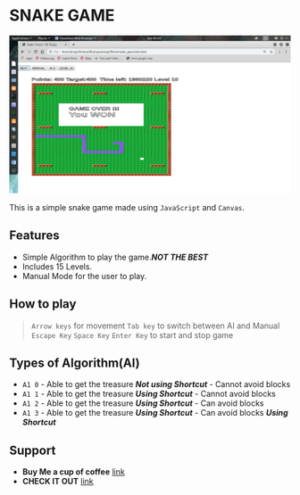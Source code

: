 # SNAKE GAME
![Image](./002.png)

This is a simple snake game made using `JavaScript` and `Canvas`.

## Features
* Simple Algorithm to play the game.***NOT THE BEST***
* Includes 15 Levels.
* Manual Mode for the user to play.

## How to play
> `Arrow keys` for movement
> `Tab key` to switch between AI and Manual
> `Escape Key` `Space Key` `Enter Key` to start and stop game 

## Types of Algorithm(AI)
* `A1 0` - Able to get the treasure ***Not using Shortcut***
		 - Cannot avoid blocks	
* `A1 1` - Able to get the treasure ***Using Shortcut***
		 - Cannot avoid blocks
* `A1 2` - Able to get the treasure ***Using Shortcut***
		 - Can avoid blocks
* `A1 3` - Able to get the treasure ***Using Shortcut***
		 - Can avoid blocks ***Using Shortcut***


## Support  
- **Buy Me a cup of coffee** [link](https://buymeacoff.ee/UOoP6At7H) 
- **CHECK IT OUT** [link](https://lucid-murdock-531970.netlify.com/)
